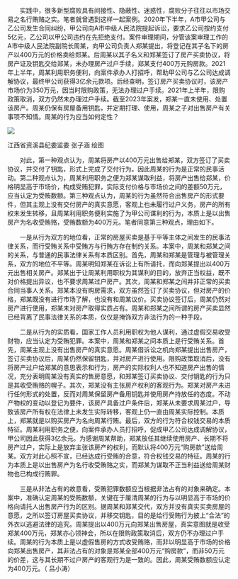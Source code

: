 　　实践中，很多新型腐败具有间接性、隐蔽性、迷惑性，腐败分子往往以市场交易之名行贿赂之实。笔者就曾遇到这样一起案例。2020年下半年，A市甲公司与乙公司发生合同纠纷，甲公司向A市中级人民法院提起诉讼，要求乙公司按约支付5亿元，乙公司以甲公司违约在先拒绝支付。案件审理期间，分管该案审理工作的A市中级人民法院副院长周某，向甲公司负责人郑某提出，将登记在其子名下的房产以400万元的价格卖给郑某。后周某以其子名义和郑某签订了房产买卖协议，将房产证及钥匙交给郑某，未办理房产过户手续，郑某支付400万元购房款。2021年上半年，周某利用职务便利，向案件承办人打招呼，帮助甲公司与乙公司达成调解协议，最终甲公司获得3亿余元款项。后经查明，签订房产买卖协议时，该房产市场价为350万元，因当时限购政策，无法办理过户手续。2021年上半年，限购政策取消，双方仍然未办理过户手续。截至2023年案发，郑某一直未使用、处置该房产。周某仍保有房屋备用钥匙，并定期打理、使用，周某之子对出售房产有关事项不知情。周某的行为应当如何定性？

![](https://www.ccdi.gov.cn/hdjln/ywtt/202311/W020231130465594050173.jpeg)

江西省资溪县纪委监委 张子涵 绘图

　　对此，第一种观点认为，周某将房产以400万元出售给郑某，双方签订了买卖协议，并交付了钥匙，形式上完成了交付行为。因此周某的行为是正常的民事活动。第二种观点认为，周某利用职务之便为郑某谋取利益，将房产出售给郑某，价格明显高于市场价，构成受贿犯罪，实际支付价格与市场价之间的差额50万元，应当认定为受贿数额。第三种观点认为，周某的行为虽然符合出售房产的形式要件，但其主观上没有交付房产的真实意愿，客观上也未履行过户义务，房产的所有权未发生转移，且周某利用职务便利实施了为甲公司谋利的行为，本质上是以出售房产为名收受贿赂，受贿数额为400万元。笔者同意第三种观点，理由如下。

　　一是从行为双方的地位看，正常的房屋买卖是基于平等主体之间发生的民事法律关系，而行受贿关系中受贿方与行贿方存在制约关系。本案中，周某和郑某之间的关系，与普通的民事法律关系有本质区别。首先，周某和郑某是管理与被管理关系，双方的地位不平等。周某明知郑某在诉讼上有所请托，而向郑某提出以400万元出售相关房产。郑某出于让周某利用职权为其谋利的目的，放弃正当权益，既不对价格提出异议，也不要求周某过户房产。其次，周某和郑某之间并非正常的买卖合同当事人关系。郑某本没有购房需求，双方虽然签订了买卖协议，但对房产的价格，郑某既没有进行市场了解，也没有和周某议价。买卖协议签订后，周某仍然对房产进行使用，郑某未对房产取得实质占有。周某和郑某之间所谓的房产买卖显然已经背离了民事法律关系的本质，仅仅是掩饰双方非法行为的一种手段。

　　二是从行为的实质看，国家工作人员利用职权为他人谋利，通过虚假交易收受财物，应当认定为受贿犯罪。本案中，周某和郑某之间本质上是行受贿关系。首先，周某主观上没有出售房产的真实意愿。周某借诉讼之机向郑某提出出售房产，签订买卖协议后，周某仍然保留钥匙，并对房产进行使用。限购政策取消后，没有将房产过户给郑某的意思表示和行为，房产的实际权利人也不知道房产出售的情况，充分表明周某没有真实的售房意愿，和郑某签订买卖协议、交付钥匙的行为只是其收受贿赂的幌子。其次，郑某没有主张房产权利的客观行为。郑某对房产未进行任何形式的处置，反而对周某保留房产备用钥匙并使用房产持放任的态度。不动产物权的变动以登记为要件，该房产具备过户条件后，郑某从未要求周某过户，导致该房产所有权在法律上未发生实际转移，客观上仍一直由周某实际控制。本质上，郑某就是以购买房产为名向周某行贿。最后，双方的行为符合权钱交易的本质特征。周某利用职务之便，向案件承办人员打招呼，促成甲乙公司达成调解协议，甲公司因此获得3亿余元。为感谢周某帮助，郑某放任其继续使用房产、长期不将房产过户，实际上是放弃主张该房产的权利，而默认将400万元“购房款”送给周某。双方对此心照不宣，已经达成行受贿的合意，符合权钱交易的特征。周某的行为本质上是以出售房产为名行收受贿赂之实，而郑某为谋取不正当利益送给周某财物也已构成行贿罪。

　　三是从非法占有的故意看，受贿犯罪数额应当根据非法占有的对象来确定。本案中，准确认定周某的受贿数额，关键在于厘清周某的行为与以明显高于市场的价格向请托人出售房产行为的区别。据周某和郑某交代，双方并没有真实买卖房屋的意愿，之所以签订房屋买卖协议，并移交钥匙，目的是给行受贿行为披上“合法”的外衣以逃避法律的追究。周某提出以400万元向郑某出售房屋，真实意图就是收受郑某400万元，郑某亦心领神会，所以在限购政策取消后，双方仍不办理过户手续。周某的行为本质上是以虚假售房的方式收受贿赂，而非以明显高于市场的价格向郑某出售房产，其非法占有的对象是郑某全部400万元“购房款”，而非50万元的价差，这与其长期不过户房产的客观行为是一致的。因此，周某受贿数额应认定为400万元。（ 吕小涛）
